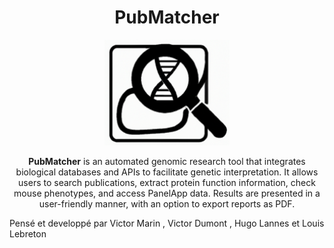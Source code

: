 <div align="center">

# PubMatcher

<img src="public/Pubmatcher.png" alt="PubMatcher Screenshot" width="200"/>


**PubMatcher** is an automated genomic research tool that integrates biological databases and APIs to facilitate genetic interpretation. It allows users to search publications, extract protein function information, check mouse phenotypes, and access PanelApp data. Results are presented in a user-friendly manner, with an option to export reports as PDF.



</div>


Pensé et developpé par Victor Marin , Victor Dumont , Hugo Lannes et Louis Lebreton
